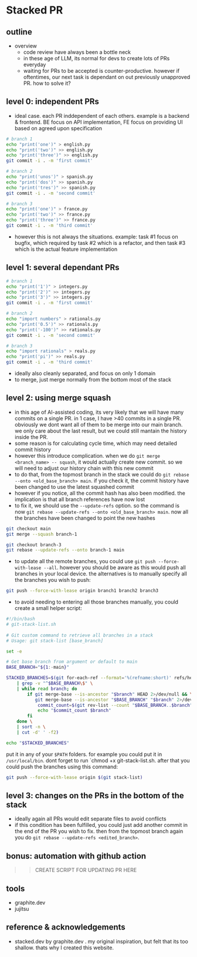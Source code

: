 # Stacked PR

## outline
- overview
  - code review have always been a bottle neck
  - in these age of LLM, its normal for devs to create lots of PRs everyday
  - waiting for PRs to be accepted is counter-productive. however if oftentimes, our next task is dependant on out previously unapproved PR. how to solve it?

## level 0: independent PRs
  - ideal case. each PR inddependent of each others. example is a backend & frontend. BE focus on API implementation, FE focus on providing UI based on agreed upon specification

  ```bash
  # branch 1
  echo "print('one')" > english.py
  echo "print('two')" >> english.py
  echo "print('three')" >> english.py
  git commit -i . -m 'first commit'
  
  # branch 2
  echo "print('unos')" > spanish.py
  echo "print('dos')" >> spanish.py
  echo "print('tres')" >> spanish.py
  git commit -i . -m 'second commit'
  
  # branch 3
  echo "print('one')" > france.py
  echo "print('two')" >> france.py
  echo "print('three')" >> france.py
  git commit -i . -m 'third commit'
  ```
  - however this is not always the situations. example: task #1 focus on bugfix, which required by task #2 which is a refactor, and then task #3 which is the actual feature implementation
  
## level 1: several dependant PRs
  ```bash
  # branch 1
  echo "print('1')" > integers.py
  echo "print('2')" >> integers.py
  echo "print('3')" >> integers.py
  git commit -i . -m 'first commit'
  
  # branch 2
  echo "import numbers" > rationals.py
  echo "print('0.5')" >> rationals.py
  echo "print('-100')" >> rationals.py
  git commit -i . -m 'second commit'
  
  # branch 3
  echo "import rationals" > reals.py
  echo "print('pi')" >> reals.py
  git commit -i . -m 'third commit'
  ```
  - ideally also cleanly separated, and focus on only 1 domain
  - to merge, just merge normally from the bottom most of the stack
  
## level 2: using merge squash
  - in this age of AI-assisted coding, its very likely that we will have many commits on a single PR. in 1 case, I have >40 commits in a single PR. obviously we dont want all of them to be merge into our main branch. we only care about the last result, but we could still mantain the history inside the PR.
  - some reason is for calculating cycle time, which may need detailed commit history
  - however this introduce complication. when we do `git merge <branch_name> -- squash`, it would actually create new commit. so we will need to adjust our history chain with this new commit
  - to do that, from the topmost branch in the stack we could do `git rebase --onto <old_base_branch> main`. if you check it, the commit history have been changed to use the latest squashed commit
  - however if you notice, all the commit hash has also been modified. the implication is that all branch references have now lost
  - to fix it, we should use the `--update-refs` option. so the command is now `git rebase --update-refs --onto <old_base_branch> main`. now all the branches have been changed to point the new hashes
  
  ```bash
  git checkout main
  git merge --squash branch-1

  git checkout branch-3
  git rebase --update-refs --onto branch-1 main 
  ```
  - to update all the remote branches, you could use `git push --force-with-lease --all`. however you should be aware as this would push all branches in your local device. the alternatives is to manually specify all the branches you wish to push:
  
  ```bash
  git push --force-with-lease origin branch1 branch2 branch3
  ```
  - to avoid needing to entering all those branches manually, you could create a small helper script:
  
  ```bash
  #!/bin/bash
  # git-stack-list.sh
    
  # Git custom command to retrieve all branches in a stack
  # Usage: git stack-list [base_branch]
  
  set -e
  
  # Get base branch from argument or default to main
  BASE_BRANCH="${1:-main}"

  STACKED_BRANCHES=$(git for-each-ref --format='%(refname:short)' refs/heads/ \
      | grep -v "^$BASE_BRANCH\$" \
      | while read branch; do
          if git merge-base --is-ancestor "$branch" HEAD 2>/dev/null && \
             git merge-base --is-ancestor "$BASE_BRANCH" "$branch" 2>/dev/null; then
              commit_count=$(git rev-list --count "$BASE_BRANCH..$branch")
              echo "$commit_count $branch"
          fi
      done \
      | sort -n \
      | cut -d' ' -f2)
  
  echo "$STACKED_BRANCHES"
  ```
  put it in any of your `$PATH` folders. for example you could put it in `/usr/local/bin`. dont forget to run `chmod +x git-stack-list.sh. after that you could push the branches using this command:
  
  ```bash
  git push --force-with-lease origin $(git stack-list)
  ```
## level 3: changes on the PRs in the bottom of the stack
  - ideally again all PRs would edit separate files to avoid conflicts
  - if this condition has been fulfilled, you could just add another commit in the end of the PR you wish to fix. then from the topmost branch again you do `git rebase --update-refs <edited_branch>`. 
## bonus: automation with github action
  >> CREATE SCRIPT FOR UPDATING PR HERE


## tools
- graphite.dev
- jujitsu

## reference & acknowledgements
- stacked.dev by graphite.dev . my original inspiration, but felt that its too shallow. thats why I created this website.

